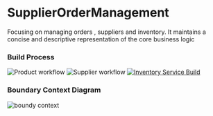 # SupplierOrderManagement
Focusing on managing orders , suppliers and inventory. It maintains a concise and descriptive representation of the core business logic

### Build Process
![Product workflow](https://github.com/Kaveen-Madhusanka/SupplierOrderManagement/actions/workflows/dotnet.yml/badge.svg)
![Supplier workflow](https://github.com/Kaveen-Madhusanka/SupplierOrderManagement/actions/workflows/supplieraction.yml/badge.svg)
[![Inventory Service Build](https://github.com/Kaveen-Madhusanka/SupplierOrderManagement/actions/workflows/inventoryaction.yml/badge.svg?branch=master)](https://github.com/Kaveen-Madhusanka/SupplierOrderManagement/actions/workflows/inventoryaction.yml)

### Boundary Context Diagram
![boundy context](https://github.com/Kaveen-Madhusanka/SupplierOrderManagement/assets/11901975/2276b83e-21b5-4643-a0fe-331d44502fa5)



